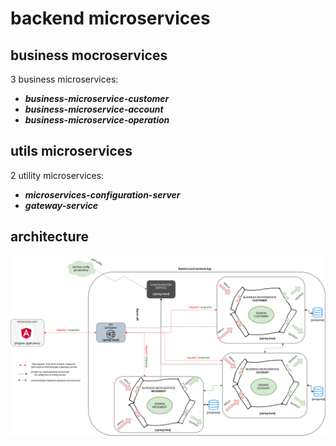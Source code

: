 # backend microservices

## business mocroservices
3 business microservices:
- ***business-microservice-customer***
- ***business-microservice-account***
- ***business-microservice-operation***
## utils microservices
2 utility microservices:
- ***microservices-configuration-server***
- ***gateway-service***

## architecture
![archi](./assets/exalt-bank-account-archi.png)